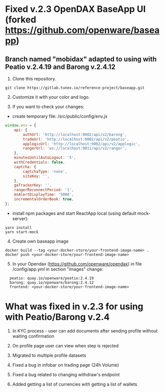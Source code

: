 # Fixed v.2.3 OpenDAX BaseApp UI (forked https://github.com/openware/baseapp)
## Branch named "mobidax" adapted to using with Peatio v.2.4.19 and Barong v.2.4.12

1. Clone this repository.

```
git clone https://gitlab.tunex.io/reference-project/baseapp.git
```

2. Customize it with your color and logo.

3. If you want to check your changes:

- create temporary file: /src/public/config/env.js

```js
window.env = {
    api: {
        authUrl: 'http://localhost:9002/api/v2/barong',
        tradeUrl: 'http://localhost:9002/api/v2/peatio',
        applogicUrl: 'http://localhost:9002/api/v2/applogic',
        rangerUrl: 'ws://localhost:9011/api/v2/ranger',
    },
    minutesUntilAutoLogout: '5',
    withCredentials: false,
    captcha: {
        captchaType: 'none',
        siteKey: '',
    },
    gaTrackerKey: '',
    rangerReconnectPeriod: '1',
    msAlertDisplayTime: '5000',
    incrementalOrderBook: true,
};
```

- install npm packages and start ReactApp local (using default mock-server):

```
yarn install
yarn start-mock
```

4. Create own baseapp image

```
docker build --tag <your-docker-store/your-frontend-image-name> .
docker push <your-docker-store/your-frontend-image-name>
```

5. In your Opendax (https://github.com/openware/opendax) in file /config/app.yml in section "images" change:

```
  peatio: quay.io/openware/peatio:2.4.19
  barong: quay.io/openware/barong:2.4.12
  frontend: <your-docker-store/your-frontend-image-name>
```

# What was fixed in v.2.3 for using with Peatio/Barong v.2.4

1. In KYC process - user can add documents after sending profile without waiting confirmation

2. On profile page user can view when step is rejected

3. Migrated to multiple profile datasets

4. Fixed a bug in infobar on trading page (24h Volume)

5. Fixed a bug related to changing withdraw's endpoint

6. Added getting a list of currencies with getting a list of wallets